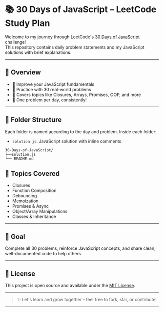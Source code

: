 # 📚 30 Days of JavaScript – LeetCode Study Plan

Welcome to my journey through LeetCode's [30 Days of JavaScript](https://leetcode.com/studyplan/30-days-of-javascript/) challenge!  
This repository contains daily problem statements and my JavaScript solutions with brief explanations.

---

## 🚀 Overview

- 🧠 Improve your JavaScript fundamentals
- 🔄 Practice with 30 real-world problems
- 🧩 Covers topics like Closures, Arrays, Promises, OOP, and more
- 📅 One problem per day, consistently!

---

## 📂 Folder Structure

Each folder is named according to the day and problem. Inside each folder:

- `solution.js`: JavaScript solution with inline comments
```
30-Days-of-JavaScript/
├──solution.js
└── README.md
```
## 🧠 Topics Covered

- Closures
- Function Composition
- Debouncing
- Memoization
- Promises & Async
- Object/Array Manipulations
- Classes & Inheritance

---
## 🏁 Goal

Complete all 30 problems, reinforce JavaScript concepts, and share clean, well-documented code to help others.

---

## 📜 License

This project is open source and available under the [MIT License](LICENSE).

---

> ✨ Let's learn and grow together – feel free to fork, star, or contribute!

--- 
